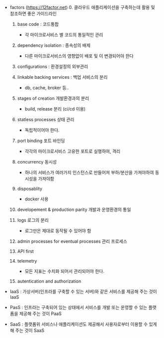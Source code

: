- factors (https://12factor.net)
    0. 클라우드 애플리케이션을 구축하는데 활용 및 참조하면 좋은 가이드라인

    1. base code : 코드통합
        - 각 마이크로서비스 별 코드의 통일적인 관리

    2. dependency isolation : 종속성의 배제 
        - 다른 마이크로서비스의 영향없이 배포 및 이 변경되어야 한다

    3. configurations : 환경설정의 외부관리

    4. linkable backing services : 백업 서비스의 분리
        - db, cache, broker 등..

    5. stages of creation 개발환경과의 분리
        - build, release 분리 (ci/cd 이용)

    6. statless processes 상태 관리
        - 독립적이어야 한다.

    7. port binding 포트 바인딩
        - 각각의 마이크로서비스 고유한 포트로 실행하여, 격리

    8. concurrency 동시성
        - 하나의 서비스가 여러가지 인스턴스로 만들어져 부하/분산을 가져야하여 동시성을 가져야함

    9. disposablity
        - docker 사용

    10. developement & production parity 개발과 운영환경의 통일

    11. logs 로그의 분리
        - 로그만은 제대로 동작될 수 있어야 함

    12. admin processes for eventual processes 관리 프로세스

    13. API first

    14. telemetry
        - 모든 지표는 수치화 되어서 관리되어야 한다.

    15. autentication and authorization
    


- IaaS : 가상서버(인프라를 구축할 수 있는 서버)와 같은 서비스를 제공해 주는 것이 IaaS 
- PasS : 인프라는 구축되어 있는 상태에서 서비스를 개발 또는 운영할 수 있는 플랫폼을 제공해 주는 것이 PaaS
- SaaS : 플랫폼위 서비스나 애플리케이션도 제공해서 사용자로부터 이용할 수 있게 해 주는 것이 SaaS